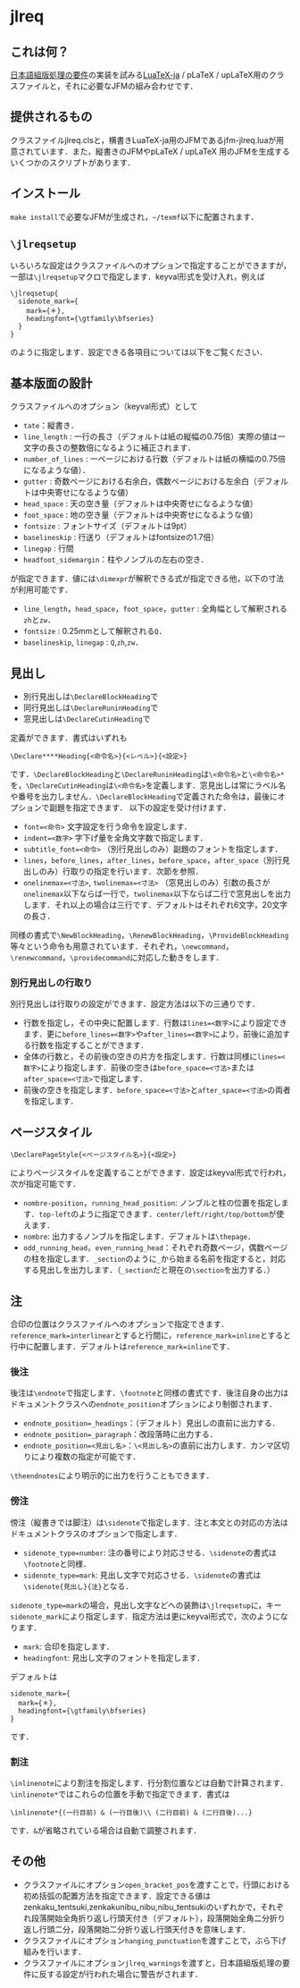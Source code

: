 # jlreq

## これは何？
[日本語組版処理の要件](https://www.w3.org/TR/jlreq/ja/)の実装を試みる[LuaTeX-ja](https://osdn.jp/projects/luatex-ja/wiki/FrontPage) / pLaTeX / upLaTeX用のクラスファイルと，それに必要なJFMの組み合わせです．

## 提供されるもの
クラスファイルjlreq.clsと，横書きLuaTeX-ja用のJFMであるjfm-jlreq.luaが用意されています．また，縦書きのJFMやpLaTeX / upLaTeX 用のJFMを生成するいくつかのスクリプトがあります．

## インストール
`make install`で必要なJFMが生成され，`~/texmf`以下に配置されます．

## `\jlreqsetup`
いろいろな設定はクラスファイルへのオプションで指定することができますが，一部は`\jlreqsetup`マクロで指定します．keyval形式を受け入れ，例えば

````
\jlreqsetup{
  sidenote_mark={
    mark={＊},
    headingfont={\gtfamily\bfseries}
  }
}
````

のように指定します．設定できる各項目については以下をご覧ください．

## 基本版面の設計
クラスファイルへのオプション（keyval形式）として

* `tate`：縦書き．
* `line_length` : 一行の長さ（デフォルトは紙の縦幅の0.75倍）実際の値は一文字の長さの整数倍になるように補正されます．
* `number_of_lines` : 一ページにおける行数（デフォルトは紙の横幅の0.75倍になるような値）．
* `gutter` : 奇数ページにおける右余白，偶数ページにおける左余白（デフォルトは中央寄せになるような値）
* `head_space` : 天の空き量（デフォルトは中央寄せになるような値）
* `foot_space` : 地の空き量（デフォルトは中央寄せになるような値）
* `fontsize` : フォントサイズ（デフォルトは9pt）
* `baselineskip` : 行送り（デフォルトはfontsizeの1.7倍）
* `linegap` : 行間
* `headfoot_sidemargin`：柱やノンブルの左右の空き．

が指定できます．値には`\dimexpr`が解釈できる式が指定できる他，以下の寸法が利用可能です．

* `line_length`，`head_space`，`foot_space`，`gutter` : 全角幅として解釈される`zh`と`zw`．
* `fontsize` : 0.25mmとして解釈される`Q`．
* `baselineskip`, `linegap` : `Q`,`zh`,`zw`．

## 見出し
* 別行見出しは`\DeclareBlockHeading`で
* 同行見出しは`\DeclareRuninHeading`で
* 窓見出しは`\DeclareCutinHeading`で

定義ができます．書式はいずれも

```
\Declare****Heading{<命令名>}{<レベル>}{<設定>}
```

です．`\DeclareBlockHeading`と`\DeclareRuninHeading`は`\<命令名>`と`\<命令名>*`を，`\DeclareCutinHeading`は`\<命令名>`を定義します．窓見出しは常にラベル名や番号を出力しません．`\DeclareBlockHeading`で定義された命令は，最後にオプションで副題を指定できます．
以下の設定を受け付けます．

* `font=<命令>` 文字設定を行う命令を設定します．
* `indent=<数字>` 字下げ量を全角文字数で指定します．
* `subtitle_font=<命令>` （別行見出しのみ）副題のフォントを指定します．
* `lines`，`before_lines`，`after_lines`，`before_space`，`after_space`（別行見出しのみ）行取りの指定を行います．次節を参照．
* `onelinemax=<寸法>`, `twolinemax=<寸法>` （窓見出しのみ）引数の長さが`onelinemax`以下ならば一行で，`twolinemax`以下ならば二行で窓見出しを出力します．それ以上の場合は三行です．デフォルトはそれぞれ6文字，20文字の長さ．

同様の書式で`\NewBlockHeading`，`\RenewBlockHeading`，`\ProvideBlockHeading`等々という命令も用意されています．それぞれ，`\newcommand`，`\renewcommand`，`\providecommand`に対応した動きをします．


### 別行見出しの行取り
別行見出しは行取りの設定ができます．設定方法は以下の三通りです．

* 行数を指定し，その中央に配置します．行数は`lines=<数字>`により設定できます．更に`before_lines=<数字>`や`after_lines=<数字>`により，前後に追加する行数を指定することができます．
* 全体の行数と，その前後の空きの片方を指定します．行数は同様に`lines=<数字>`により指定します．前後の空きは`before_space=<寸法>`または`after_space=<寸法>`で指定します．
* 前後の空きを指定します．`before_space=<寸法>`と`after_space=<寸法>`の両者を指定します．


## ページスタイル

``\DeclarePageStyle{<ページスタイル名>}{<設定>}``

によりページスタイルを定義することができます．設定はkeyval形式で行われ，次が指定可能です．

* `nombre-position`，`running_head_position`: ノンブルと柱の位置を指定します．`top-left`のように指定できます．`center/left/right/top/bottom`が使えます．
* `nombre`: 出力するノンブルを指定します．デフォルトは`\thepage`．
* `odd_running_head`，`even_running_head`：それぞれ奇数ページ，偶数ページの柱を指定します．`_section`のように`_`から始まる名前を指定すると，対応する見出しを出力します．（`_section`だと現在の`\section`を出力する．）


## 注
合印の位置はクラスファイルへのオプションで指定できます．
`reference_mark=interlinear`とすると行間に，`reference_mark=inline`とすると行中に配置します．デフォルトは`reference_mark=inline`です．

### 後注
後注は`\endnote`で指定します．`\footnote`と同様の書式です．後注自身の出力はドキュメントクラスへの`endnote_position`オプションにより制御されます．

* `endnote_position=_headings`：（デフォルト）見出しの直前に出力する．
* `endnote_position=_paragraph`：改段落時に出力する．
* `endnote_position=<見出し名>`：`\<見出し名>`の直前に出力します．カンマ区切りにより複数の指定が可能です．

``\theendnotes``により明示的に出力を行うこともできます．

### 傍注
傍注（縦書きでは脚注）は`\sidenote`で指定します．注と本文との対応の方法はドキュメントクラスのオプションで指定します．

* `sidenote_type=number`: 注の番号により対応させる．`\sidenote`の書式は`\footnote`と同様．
* `sidenote_type=mark`: 見出し文字で対応させる．`\sidenote`の書式は`\sidenote{見出し}{注}`となる．

`sidenote_type=mark`の場合，見出し文字などへの装飾は`\jlreqsetup`に，キー`sidenote_mark`により指定します．指定方法は更にkeyval形式で，次のようになります．

* `mark`: 合印を指定します．
* `headingfont`: 見出し文字のフォントを指定します．

デフォルトは
````
sidenote_mark={
  mark={＊},
  headingfont={\gtfamily\bfseries}
}
````
です．

### 割注
`\inlinenote`により割注を指定します．行分割位置などは自動で計算されます．`\inlinenote*`ではこれらの位置を手動で指定できます．書式は

``\inlinenote*{(一行目前) & (一行目後)\\ (二行目前) & (二行目後)...}``

です．`&`が省略されている場合は自動で調整されます．

## その他

* クラスファイルにオプション`open_bracket_pos`を渡すことで，行頭における初め括弧の配置方法を指定できます．設定できる値はzenkaku_tentsuki,zenkakunibu_nibu,nibu_tentsukiのいずれかで，それぞれ段落開始全角折り返し行頭天付き（デフォルト），段落開始全角二分折り返し行頭二分，段落開始二分折り返し行頭天付きを意味します．
* クラスファイルにオプション`hanging_punctuation`を渡すことで，ぶら下げ組みを行います．
* クラスファイルにオプション`jlreq_warnings`を渡すと，日本語組版処理の要件に反する設定が行われた場合に警告がされます．

